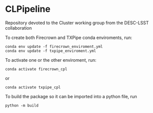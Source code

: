 # CLPipeline
Repository devoted to the Cluster working group from the DESC-LSST collaboration

To create both Firecrown and TXPipe conda enviroments, run: 
```
conda env update -f firecrown_enviroment.yml
conda env update -f txpipe_enviroment.yml
```
To activate one or the other enviroment, run:
```
conda activate firecrown_cpl
```
or
```
conda activate txpipe_cpl
```

To build the package so it can be imported into a python file, run
```
python -m build
```

